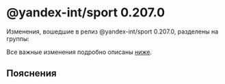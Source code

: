 # @yandex-int/sport 0.207.0

<!-- ЧЕЛОВЕЧЕСКОЕ ВСТУПЛЕНИЕ -->

Изменения, вошедшие в релиз @yandex-int/sport 0.207.0, разделены на группы:

Все важные изменения подробно описаны [ниже](#Пояснения).

## Пояснения

